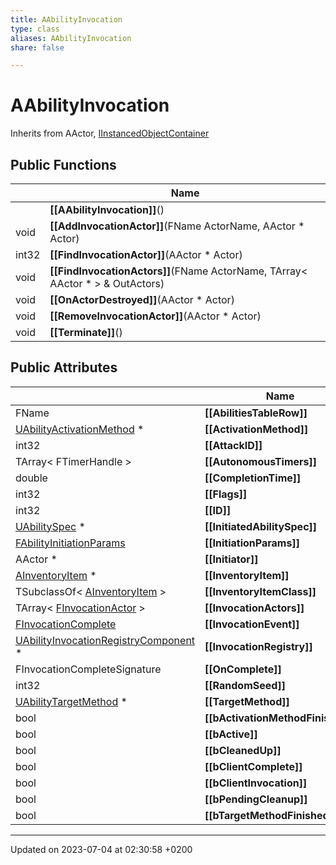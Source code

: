 ```yaml
---
title: AAbilityInvocation
type: class
aliases: AAbilityInvocation
share: false

---
```


# AAbilityInvocation





Inherits from AActor, [IInstancedObjectContainer](/docs/SDK/Source/Classes/classIInstancedObjectContainer.md)

## Public Functions

|                | Name           |
| -------------- | -------------- |
| | **[[AAbilityInvocation]]**() |
| void | **[[AddInvocationActor]]**(FName ActorName, AActor * Actor) |
| int32 | **[[FindInvocationActor]]**(AActor * Actor) |
| void | **[[FindInvocationActors]]**(FName ActorName, TArray< AActor * > & OutActors) |
| void | **[[OnActorDestroyed]]**(AActor * Actor) |
| void | **[[RemoveInvocationActor]]**(AActor * Actor) |
| void | **[[Terminate]]**() |

## Public Attributes

|                | Name           |
| -------------- | -------------- |
| FName | **[[AbilitiesTableRow]]**  |
| [UAbilityActivationMethod](/docs/SDK/Source/Classes/classUAbilityActivationMethod.md) * | **[[ActivationMethod]]**  |
| int32 | **[[AttackID]]**  |
| TArray< FTimerHandle > | **[[AutonomousTimers]]**  |
| double | **[[CompletionTime]]**  |
| int32 | **[[Flags]]**  |
| int32 | **[[ID]]**  |
| [UAbilitySpec](/docs/SDK/Source/Classes/classUAbilitySpec.md) * | **[[InitiatedAbilitySpec]]**  |
| [FAbilityInitiationParams](/docs/SDK/Source/Classes/structFAbilityInitiationParams.md) | **[[InitiationParams]]**  |
| AActor * | **[[Initiator]]**  |
| [AInventoryItem](/docs/SDK/Source/Classes/classAInventoryItem.md) * | **[[InventoryItem]]**  |
| TSubclassOf< [AInventoryItem](/docs/SDK/Source/Classes/classAInventoryItem.md) > | **[[InventoryItemClass]]**  |
| TArray< [FInvocationActor](/docs/SDK/Source/Classes/structFInvocationActor.md) > | **[[InvocationActors]]**  |
| [FInvocationComplete](/docs/SDK/Source/Classes/structFInvocationComplete.md) | **[[InvocationEvent]]**  |
| [UAbilityInvocationRegistryComponent](/docs/SDK/Source/Classes/classUAbilityInvocationRegistryComponent.md) * | **[[InvocationRegistry]]**  |
| FInvocationCompleteSignature | **[[OnComplete]]**  |
| int32 | **[[RandomSeed]]**  |
| [UAbilityTargetMethod](/docs/SDK/Source/Classes/classUAbilityTargetMethod.md) * | **[[TargetMethod]]**  |
| bool | **[[bActivationMethodFinished]]**  |
| bool | **[[bActive]]**  |
| bool | **[[bCleanedUp]]**  |
| bool | **[[bClientComplete]]**  |
| bool | **[[bClientInvocation]]**  |
| bool | **[[bPendingCleanup]]**  |
| bool | **[[bTargetMethodFinished]]**  |

-------------------------------

Updated on 2023-07-04 at 02:30:58 +0200
